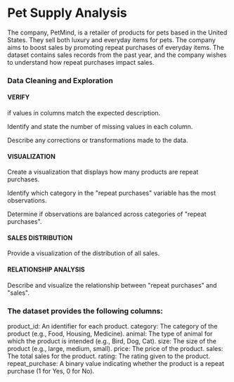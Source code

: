 # Pet Supply Analysis
The company, PetMind, is a retailer of products for pets based in the United States.
They sell both luxury and everyday items for pets. The company aims to boost sales by promoting repeat purchases of everyday items.
The dataset contains sales records from the past year, and the company wishes to understand how repeat purchases impact sales.


### Data Cleaning and Exploration

#### VERIFY 

if values in columns match the expected description.

Identify and state the number of missing values in each column.

Describe any corrections or transformations made to the data.



#### VISUALIZATION

Create a visualization that displays how many products are repeat purchases.


Identify which category in the "repeat purchases" variable has the most observations.


Determine if observations are balanced across categories of "repeat purchases".


#### SALES DISTRIBUTION

Provide a visualization of the distribution of all sales.


#### RELATIONSHIP ANALYSIS

Describe and visualize the relationship between "repeat purchases" and "sales".


### The dataset provides the following columns:

product_id: An identifier for each product.
category: The category of the product (e.g., Food, Housing, Medicine).
animal: The type of animal for which the product is intended (e.g., Bird, Dog, Cat).
size: The size of the product (e.g., large, medium, small).
price: The price of the product.
sales: The total sales for the product.
rating: The rating given to the product.
repeat_purchase: A binary value indicating whether the product is a repeat purchase (1 for Yes, 0 for No).
